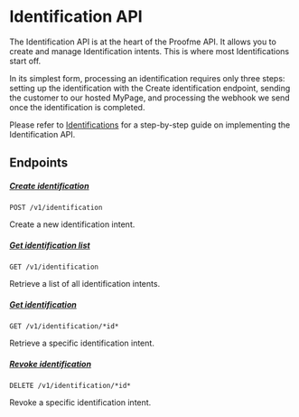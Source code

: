 # Identification API

The Identification API is at the heart of the Proofme API. It allows you to create and manage Identification intents. This is where most Identifications start off.

In its simplest form, processing an identification requires only three steps: setting up the identification with the Create identification endpoint, sending the customer to our hosted MyPage, and processing the webhook we send once the identification is completed.

Please refer to [Identifications](intro_identifications.md) for a step-by-step guide on implementing the Identification API.

## Endpoints

##### [Create identification](v1_id_api_create_identification.md)
`POST /v1/identification`

Create a new identification intent.

##### [Get identification list](v1_id_api_get_identification_list.md)
`GET /v1/identification`

Retrieve a list of all identification intents.

##### [Get identification](v1_id_api_get_identification.md)
`GET /v1/identification/*id*`

Retrieve a specific identification intent.

##### [Revoke identification](v1_id_api_delete_identification.md)
`DELETE /v1/identification/*id*`

Revoke a specific identification intent.
